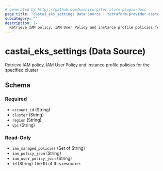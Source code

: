 ```yaml
---
# generated by https://github.com/hashicorp/terraform-plugin-docs
page_title: "castai_eks_settings Data Source - terraform-provider-castai"
subcategory: ""
description: |-
  Retrieve IAM policy, IAM User Policy and instance profile policies for the specified cluster
---
```


# castai_eks_settings (Data Source)

Retrieve IAM policy, IAM User Policy and instance profile policies for the specified cluster



<!-- schema generated by tfplugindocs -->
## Schema

### Required

- `account_id` (String)
- `cluster` (String)
- `region` (String)
- `vpc` (String)

### Read-Only

- `iam_managed_policies` (Set of String)
- `iam_policy_json` (String)
- `iam_user_policy_json` (String)
- `id` (String) The ID of this resource.
